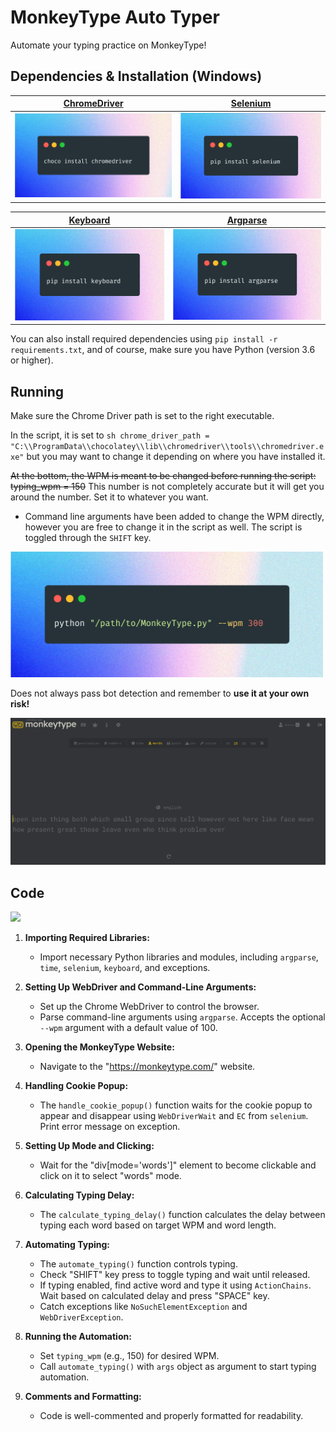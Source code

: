 # MonkeyType Auto Typer

Automate your typing practice on MonkeyType!

## Dependencies & Installation (Windows)

| [ChromeDriver](https://github.com/SeleniumHQ/selenium/wiki/ChromeDriver/01fde32d0ed245141e24151f83b7c2db31d596a4) | [Selenium](https://pypi.org/project/selenium/) |
| ------------------------------------------ | -------------------------------------------- |
| ![ChromeDriver](https://raw.githubusercontent.com/imjbassi/MonkeyType-AutoTyper/main/images/choco%20install%20chromedriver.png) | ![Selenium](https://raw.githubusercontent.com/imjbassi/MonkeyType-AutoTyper/main/images/pip%20install%20selenium.png) |

| [Keyboard](https://pypi.org/project/keyboard/) | [Argparse](https://pypi.org/project/argparse/) |
| ------------------------------------------ | -------------------------------------------- |
| ![Keyboard](https://raw.githubusercontent.com/imjbassi/MonkeyType-AutoTyper/main/images/pip%20install%20keyboard.png) | ![Argparse](https://raw.githubusercontent.com/imjbassi/MonkeyType-AutoTyper/main/images/pip%20install%20argparse2.png) |



You can also install required dependencies using `pip install -r requirements.txt`, and of course, make sure you have Python (version 3.6 or higher).

## Running

Make sure the Chrome Driver path is set to the right executable.

In the script, it is set to `sh chrome_driver_path = "C:\\ProgramData\\chocolatey\\lib\\chromedriver\\tools\\chromedriver.exe"` but you may want to change it depending on where you have installed it.

<del>At the bottom, the WPM is meant to be changed before running the script: typing_wpm = 150</del> This number is not completely accurate but it will get you around the number. Set it to whatever you want.
- Command line arguments have been added to change the WPM directly, however you are free to change it in the script as well.
The script is toggled through the `SHIFT` key.

<img src="https://raw.githubusercontent.com/imjbassi/MonkeyType-AutoTyper/main/images/Command.png" width="500">


Does not always pass bot detection and remember to **use it at your own risk!**

<img src="https://github.com/imjbassi/MonkeyType-AutoTyper/blob/main/images/MonkeyType.png" width="700">

## Code
<img src="https://github.com/imjbassi/MonkeyType-AutoTyper/blob/main/images/Code.png?raw=true" width="700">


1. **Importing Required Libraries:**
   - Import necessary Python libraries and modules, including `argparse`, `time`, `selenium`, `keyboard`, and exceptions.

2. **Setting Up WebDriver and Command-Line Arguments:**
   - Set up the Chrome WebDriver to control the browser.
   - Parse command-line arguments using `argparse`. Accepts the optional `--wpm` argument with a default value of 100.

3. **Opening the MonkeyType Website:**
   - Navigate to the "https://monkeytype.com/" website.

4. **Handling Cookie Popup:**
   - The `handle_cookie_popup()` function waits for the cookie popup to appear and disappear using `WebDriverWait` and `EC` from `selenium`. Print error message on exception.

5. **Setting Up Mode and Clicking:**
   - Wait for the "div[mode='words']" element to become clickable and click on it to select "words" mode.

6. **Calculating Typing Delay:**
   - The `calculate_typing_delay()` function calculates the delay between typing each word based on target WPM and word length.

7. **Automating Typing:**
   - The `automate_typing()` function controls typing.
   - Check "SHIFT" key press to toggle typing and wait until released.
   - If typing enabled, find active word and type it using `ActionChains`. Wait based on calculated delay and press "SPACE" key.
   - Catch exceptions like `NoSuchElementException` and `WebDriverException`.

8. **Running the Automation:**
   - Set `typing_wpm` (e.g., 150) for desired WPM.
   - Call `automate_typing()` with `args` object as argument to start typing automation.

9. **Comments and Formatting:**
   - Code is well-commented and properly formatted for readability.
